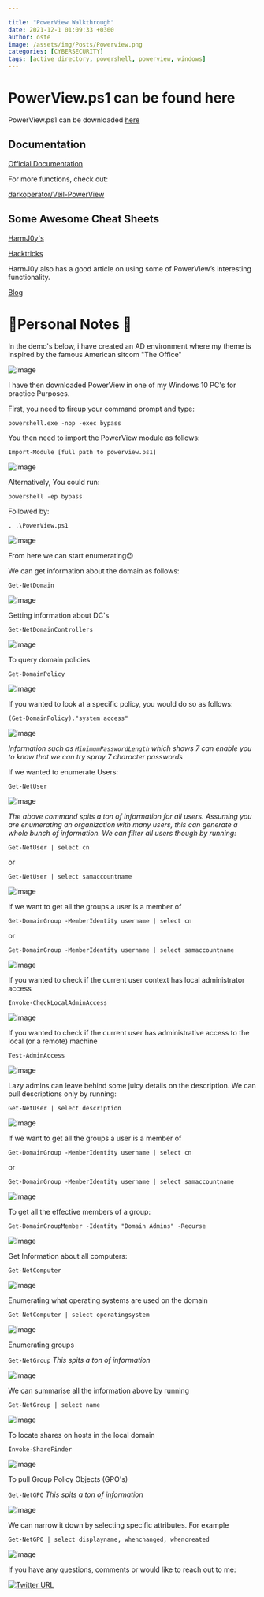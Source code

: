 ```yaml
---

title: "PowerView Walkthrough"
date: 2021-12-1 01:09:33 +0300
author: oste
image: /assets/img/Posts/Powerview.png
categories: [CYBERSECURITY]
tags: [active directory, powershell, powerview, windows]
---
```


# PowerView.ps1 can be found here

PowerView.ps1 can be downloaded [here](https://github.com/PowerShellMafia/PowerSploit/blob/dev/Recon/PowerView.ps1)

## Documentation

[Official Documentation](https://github.com/PowerShellMafia/PowerSploit/tree/master/Recon)

For more functions, check out:

[darkoperator/Veil-PowerView](https://github.com/darkoperator/Veil-PowerView/tree/master/PowerView)

## Some Awesome Cheat Sheets

[HarmJ0y's](https://gist.github.com/HarmJ0y/184f9822b195c52dd50c379ed3117993)

[Hacktricks](https://book.hacktricks.xyz/windows/basic-powershell-for-pentesters/powerview)

HarmJ0y also has a good article on using some of PowerView’s interesting functionality.

[Blog](https://www.harmj0y.net/blog/powershell/veil-powerview-a-usage-guide/)

# 📝Personal Notes 📝

In the demo's below, i have created an AD environment where my theme is inspired by the famous American sitcom "The Office"

![image](https://user-images.githubusercontent.com/58165365/137598951-1f8fda57-4fee-4cd7-ac2e-b0f914620488.png)

I have then downloaded PowerView in one of my Windows 10 PC's for practice Purposes.

First, you need to fireup your command prompt and type:

`powershell.exe -nop -exec bypass`

You then need to import the PowerView module as follows:

`Import-Module [full path to powerview.ps1]`

![image](https://user-images.githubusercontent.com/58165365/137599960-e5b6ed58-c975-4100-a468-7eeedb8fc767.png)

Alternatively, You could run:

`powershell -ep bypass`

Followed by:

`. .\PowerView.ps1`

![image](https://user-images.githubusercontent.com/58165365/137600122-ca1aaafd-2514-4bb8-92d9-a02318d84d8a.png)

From here we can start enumerating😉

We can get information about the domain as follows:

`Get-NetDomain`

![image](https://user-images.githubusercontent.com/58165365/137596016-cfd869d8-f497-4279-b2de-f5668f06e8f8.png)

Getting information about DC's

`Get-NetDomainControllers`

![image](https://user-images.githubusercontent.com/58165365/137596029-618d8e31-44a3-4a23-ad6a-c71c54dc5437.png)

To query domain policies

`Get-DomainPolicy`

![image](https://user-images.githubusercontent.com/58165365/137596070-77089819-331e-43d0-8929-e2fc2a751299.png)

If you wanted to look at a specific policy, you would do so as follows:

`(Get-DomainPolicy)."system access"`

![image](https://user-images.githubusercontent.com/58165365/137596092-e4270cf7-32f3-46ff-abdb-f03b9ce5fad5.png)

_Information such as `MinimumPasswordLength` which shows 7 can enable you to know that we can try spray 7 character passwords_

If we wanted to enumerate Users:

`Get-NetUser`

![image](https://user-images.githubusercontent.com/58165365/137596231-d7590525-1f75-4fe9-87a0-f53109fce009.png)

_The above command spits a ton of information for all users. Assuming you are enumerating an organization with many users, this can generate a whole bunch of information. We can filter all users though by running:_

`Get-NetUser | select cn`

or

`Get-NetUser | select samaccountname`

![image](https://user-images.githubusercontent.com/58165365/137596280-89403360-2dfd-460e-b270-a86a4084b529.png)

If we want to get all the groups a user is a member of

`Get-DomainGroup -MemberIdentity username | select cn`

or

`Get-DomainGroup -MemberIdentity username | select samaccountname`

![image](https://user-images.githubusercontent.com/58165365/137596326-00034250-a188-4e13-b2bf-d4dbebf6e0be.png)

If you wanted to check if the current user context has local administrator access

`Invoke-CheckLocalAdminAccess`

![image](https://user-images.githubusercontent.com/58165365/137597411-254cfde5-bc01-48bd-8221-b28b8431c1ed.png)

If you wanted to check if the current user has administrative access to the local (or a remote) machine

`Test-AdminAccess`

![image](https://user-images.githubusercontent.com/58165365/137597489-c5e4f743-1a62-4599-8858-36bc4ac3ae3b.png)

Lazy admins can leave behind some juicy details on the description. We can pull descriptions only by running:

`Get-NetUser | select description`

![image](https://user-images.githubusercontent.com/58165365/137596361-cba575d9-67c7-485f-97bd-e88f170558e6.png)

If we want to get all the groups a user is a member of

`Get-DomainGroup -MemberIdentity username | select cn`

or

`Get-DomainGroup -MemberIdentity username | select samaccountname`

![image](https://user-images.githubusercontent.com/58165365/137594811-0f4af23d-1b78-4ab0-be3d-7559b23cb191.png)

To get all the effective members of a group:

`Get-DomainGroupMember -Identity "Domain Admins" -Recurse`

![image](https://user-images.githubusercontent.com/58165365/137595025-4e0350a8-3a37-4aae-81fe-ae20c77bb7b2.png)

Get Information about all computers:

`Get-NetComputer`

![image](https://user-images.githubusercontent.com/58165365/137591942-ba681958-ee9e-4396-819c-ac89fa1debe7.png)

Enumerating what operating systems are used on the domain

`Get-NetComputer | select operatingsystem`

![image](https://user-images.githubusercontent.com/58165365/137592238-95c0757d-b7b8-4ff1-904a-1a6fc5897f8c.png)

Enumerating groups

`Get-NetGroup`
_This spits a ton of information_

![image](https://user-images.githubusercontent.com/58165365/137592401-c288b3b4-0617-4a7a-a813-48f76fb42069.png)

We can summarise all the information above by running

`Get-NetGroup | select name`

![image](https://user-images.githubusercontent.com/58165365/137592610-3588571c-5ee7-4f6f-9829-8905872dbc78.png)

To locate shares on hosts in the local domain

`Invoke-ShareFinder`

![image](https://user-images.githubusercontent.com/58165365/137593133-fc06a934-bc9f-4380-8f44-0dfda94db9a0.png)

To pull Group Policy Objects (GPO's)

`Get-NetGPO`
_This spits a ton of information_

![image](https://user-images.githubusercontent.com/58165365/137593882-61326d56-198f-4499-92d9-66f2464d9621.png)

We can narrow it down by selecting specific attributes. For example

`Get-NetGPO | select displayname, whenchanged, whencreated`

![image](https://user-images.githubusercontent.com/58165365/137594535-205fdee2-9085-4f27-a5a7-085b6b056c79.png)

If you have any questions, comments or would like to reach out to me:

[![Twitter URL](https://img.shields.io/twitter/url/https/twitter.com/bukotsunikki.svg?style=social&label=DM%20%40oste_ke)](https://twitter.com/oste_ke)
